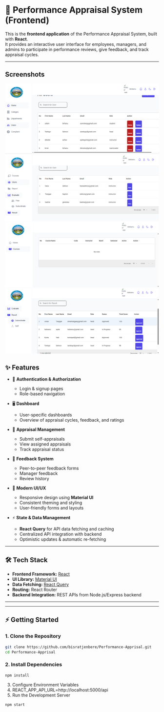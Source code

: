 # 🎨 Performance Appraisal System (Frontend)

This is the **frontend application** of the Performance Appraisal System, built with **React**.  
It provides an interactive user interface for employees, managers, and admins to participate in performance reviews, give feedback, and track appraisal cycles.

---

## Screenshots

![admin](./screenshot/admin1.png)
![head](./screenshot/head.png)
![Student](./screenshot/student.png)
![Student](./screenshot/dean.png)

## ✨ Features

- 🔐 **Authentication & Authorization**

  - Login & signup pages
  - Role-based navigation

- 🖥️ **Dashboard**

  - User-specific dashboards
  - Overview of appraisal cycles, feedback, and ratings

- 📝 **Appraisal Management**

  - Submit self-appraisals
  - View assigned appraisals
  - Track appraisal status

- 💬 **Feedback System**

  - Peer-to-peer feedback forms
  - Manager feedback
  - Review history

- 🎨 **Modern UI/UX**

  - Responsive design using **Material UI**
  - Consistent theming and styling
  - User-friendly forms and layouts

- ⚡ **State & Data Management**
  - **React Query** for API data fetching and caching
  - Centralized API integration with backend
  - Optimistic updates & automatic re-fetching

---

## 🛠️ Tech Stack

- **Frontend Framework:** [React](https://reactjs.org/)
- **UI Library:** [Material UI](https://mui.com/)
- **Data Fetching:** [React Query](https://tanstack.com/query/latest)
- **Routing:** React Router
- **Backend Integration:** REST APIs from Node.js/Express backend

---

---

## ⚡ Getting Started

### 1. Clone the Repository

```bash
git clone https://github.com/bisratjenbere/Performance-Apprisal.git
cd Performance-Apprisal
```

### 2. Install Dependencies

```bash
npm install
```

3. Configure Environment Variables
4. REACT_APP_API_URL=http://localhost:5000/api
5. Run the Development Server

```bash
npm start


```
